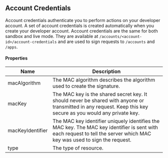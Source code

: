 ## Account Credentials

Account credentials authenticate you to perform actions on your developer account. A set of account credentials is created automatically when you create your developer account. Account credentials are the same for both sandbox and live mode. They are available at `/accounts/<account-id>/account-credentials` and are used to sign requests to `/accounts` and `/apps`.

#### Properties

<table>
    <thead>
        <tr>
            <th>Name</th>
            <th>Description</th>
        </tr>
    </thead>
    <tbody>
        <tr>
            <td>macAlgorithm</td>
            <td>The MAC algorithm describes the algorithm used to create the signature.</td>
        </tr>
        <tr>
            <td>macKey</td>
            <td>The MAC key is the shared secret key. It should never be shared with anyone or transmitted in any request. Keep this key secure as you would any private key.</td>
        </tr>
        <tr>
            <td>macKeyIdentifier</td>
            <td>The MAC key identifier uniquely identifies the MAC key. The MAC key identifier is sent with each request to tell the server which MAC key was used to sign the request.</td>
        </td>
        <tr>
            <td>type</td>
            <td>The type of resource.</td>
        </tr>
    </tbody>
</table>










